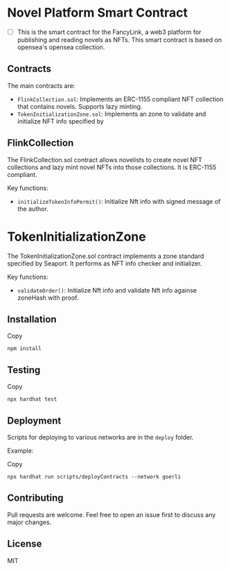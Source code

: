 # Novel Platform Smart Contract

* [ ] This is the smart contract for the FancyLink, a web3 platform for publishing and reading novels as NFTs. This smart contract is based on opensea's opensea collection.

## Contracts

The main contracts are:

* `FlinkCollection.sol`: Implements an ERC-1155 compliant NFT collection that contains novels. Supports lazy minting.
* `TokenInitializationZone.sol`: Implements an zone to validate and initialize NFT info specified by

## FlinkCollection

The FlinkCollection.sol contract allows novelists to create novel NFT collections and lazy mint novel NFTs into those collections. It is ERC-1155 compliant.

Key functions:

* `initializeTokenInfoPermit()`: Initialize  Nft info with signed message of the author.

# TokenInitializationZone

The TokenInitializationZone.sol contract implements a zone standard specified by Seaport. It performs as NFT info checker and initializer.

Key functions:

* `validateOrder()`: Initialize Nft info and validate Nft info againse zoneHash with proof.

## Installation

Copy

```
npm install
```

## Testing

Copy

```
npx hardhat test
```

## Deployment

Scripts for deploying to various networks are in the `deploy` folder.

Example:

Copy

```
npx hardhat run scripts/deployContracts --network goerli
```

## Contributing

Pull requests are welcome. Feel free to open an issue first to discuss any major changes.

## License

MIT
